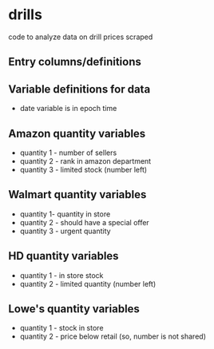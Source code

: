 # drills
code to analyze data on drill prices scraped

## Entry columns/definitions


## Variable definitions for data 

* date variable is in epoch time



## Amazon quantity variables
* quantity 1 - number of sellers
* quantity 2 - rank in amazon department
* quantity 3 - limited stock (number left)


## Walmart quantity variables

* quantity 1- quantity in store
* quantity 2 - should have a special offer
* quantity 3 - urgent quantity


## HD quantity variables

* quantity 1 - in store stock 
* quantity 2 - limited quantity (number left)


## Lowe's quantity variables

* quantity 1 - stock in store
* quantity 2 - price below retail (so, number is not shared)

